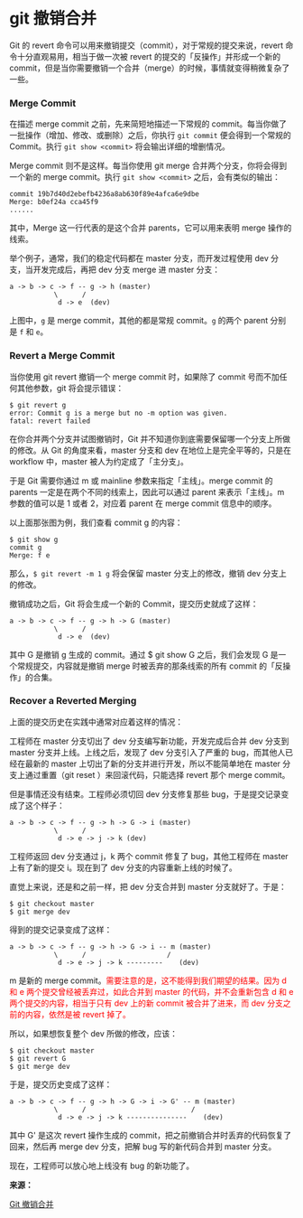 # git 撤销合并

Git 的 revert 命令可以用来撤销提交（commit），对于常规的提交来说，revert 命令十分直观易用，相当于做一次被 revert 的提交的「反操作」并形成一个新的 commit，但是当你需要撤销一个合并（merge）的时候，事情就变得稍微复杂了一些。

### Merge Commit
在描述 merge commit 之前，先来简短地描述一下常规的 commit。每当你做了一批操作（增加、修改、或删除）之后，你执行 `git commit` 便会得到一个常规的 Commit。执行 `git show <commit>` 将会输出详细的增删情况。

Merge commit 则不是这样。每当你使用 git merge 合并两个分支，你将会得到一个新的 merge commit。执行 `git show <commit>` 之后，会有类似的输出：
```
commit 19b7d40d2ebefb4236a8ab630f89e4afca6e9dbe
Merge: b0ef24a cca45f9
......
```

其中，Merge 这一行代表的是这个合并 parents，它可以用来表明 merge 操作的线索。

举个例子，通常，我们的稳定代码都在 master 分支，而开发过程使用 dev 分支，当开发完成后，再把 dev 分支 merge 进 master 分支：
```
a -> b -> c -> f -- g -> h (master)
           \      /
            d -> e  (dev)
```
上图中，`g` 是 merge commit，其他的都是常规 commit。`g` 的两个 parent 分别是 `f` 和 `e`。


### Revert a Merge Commit
当你使用 git revert 撤销一个 merge commit 时，如果除了 commit 号而不加任何其他参数，git 将会提示错误：

```
$ git revert g
error: Commit g is a merge but no -m option was given.
fatal: revert failed
```

在你合并两个分支并试图撤销时，Git 并不知道你到底需要保留哪一个分支上所做的修改。从 Git 的角度来看，master 分支和 dev 在地位上是完全平等的，只是在 workflow 中，master 被人为约定成了「主分支」。

于是 Git 需要你通过 m 或 mainline 参数来指定「主线」。merge commit 的 parents 一定是在两个不同的线索上，因此可以通过 parent 来表示「主线」。m 参数的值可以是 1 或者 2，对应着 parent 在 merge commit 信息中的顺序。

以上面那张图为例，我们查看 commit g 的内容：
```
$ git show g
commit g
Merge: f e
```

那么，`$ git revert -m 1 g` 将会保留 master 分支上的修改，撤销 dev 分支上的修改。

撤销成功之后，Git 将会生成一个新的 Commit，提交历史就成了这样：

```
a -> b -> c -> f -- g -> h -> G (master)
           \      /
            d -> e  (dev)
```

其中 G 是撤销 g 生成的 commit。通过 $ git show G 之后，我们会发现 G 是一个常规提交，内容就是撤销 merge 时被丢弃的那条线索的所有 commit 的「反操作」的合集。


### Recover a Reverted Merging
上面的提交历史在实践中通常对应着这样的情况：

工程师在 master 分支切出了 dev 分支编写新功能，开发完成后合并 dev 分支到 master 分支并上线。上线之后，发现了 dev 分支引入了严重的 bug，而其他人已经在最新的 master 上切出了新的分支并进行开发，所以不能简单地在 master 分支上通过重置（git reset ）来回滚代码，只能选择 revert 那个 merge commit。

但是事情还没有结束。工程师必须切回 dev 分支修复那些 bug，于是提交记录变成了这个样子：

```
a -> b -> c -> f -- g -> h -> G -> i (master)
           \      /
            d -> e -> j -> k (dev)
```
工程师返回 dev 分支通过 j，k 两个 commit 修复了 bug，其他工程师在 master 上有了新的提交 i。现在到了 dev 分支的内容重新上线的时候了。

直觉上来说，还是和之前一样，把 dev 分支合并到 master 分支就好了。于是：
```
$ git checkout master
$ git merge dev
```
得到的提交记录变成了这样：
```
a -> b -> c -> f -- g -> h -> G -> i -- m (master)
           \      /                    /
            d -> e -> j -> k ---------    (dev)
```        
m 是新的 merge commit。<span style="color:red">需要注意的是，这不能得到我们期望的结果。因为 d 和 e 两个提交曾经被丢弃过，如此合并到 master 的代码，并不会重新包含 d 和 e 两个提交的内容，相当于只有 dev 上的新 commit 被合并了进来，而 dev 分支之前的内容，依然是被 revert 掉了。</span>

所以，如果想恢复整个 dev 所做的修改，应该：

```
$ git checkout master
$ git revert G
$ git merge dev
```
于是，提交历史变成了这样：

```
a -> b -> c -> f -- g -> h -> G -> i -> G' -- m (master)
           \      /                          /
            d -> e -> j -> k ---------------    (dev)
```            
其中 G' 是这次 revert 操作生成的 commit，把之前撤销合并时丢弃的代码恢复了回来，然后再 merge dev 分支，把解 bug 写的新代码合并到 master 分支。

现在，工程师可以放心地上线没有 bug 的新功能了。


**来源：**

[Git 撤销合并](http://blog.psjay.com/posts/git-revert-merge-commit/#disqus_thread)